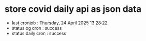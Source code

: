 # store covid daily api as json data

- last cronjob : Thursday, 24 April 2025 13:28:22
- status og cron : success
- status daily cron : success
      
      